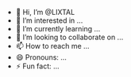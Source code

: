 - 👋 Hi, I’m @LIXTAL
- 👀 I’m interested in ...
- 🌱 I’m currently learning ...
- 💞️ I’m looking to collaborate on ...
- 📫 How to reach me ...
- 😄 Pronouns: ...
- ⚡ Fun fact: ...

<!---
LIXTAL/LIXTAL is a ✨ special ✨ repository because its `README.md` (this file) appears on your GitHub profile.
You can click the Preview link to take a look at your changes.
--->
